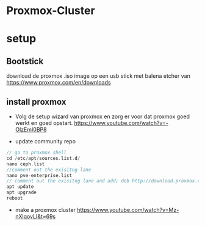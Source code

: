 # Proxmox-Cluster


# setup

## Bootstick
download de proxmox .iso image op een usb stick met balena etcher van https://www.proxmox.com/en/downloads

## install proxmox

* Volg de setup wizard van proxmox en zorg er voor dat proxmox goed werkt en goed opstart.
  https://www.youtube.com/watch?v=-OlzEmI0BP8

* update community repo
```c
// go to proxmox shell
cd /etc/apt/sources.list.d/
nano ceph.list
//comment out the exisitng lane
nano pve-enterprise.list
// comment out the exisitng lane and add; deb http://download.proxmox.com/debian/pve bookworm pve-no-subscription
apt update
apt upgrade
reboot
```
* make a proxmox cluster
  https://www.youtube.com/watch?v=Mz-nXlqovLI&t=69s
